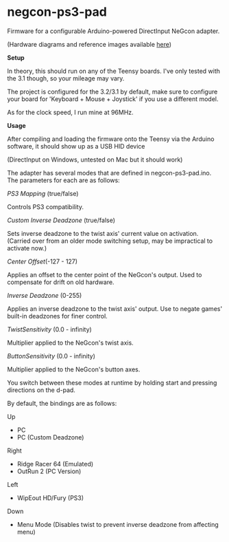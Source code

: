 # negcon-ps3-pad

Firmware for a configurable Arduino-powered DirectInput NeGcon adapter.

(Hardware diagrams and reference images available [here](http://imgur.com/a/RzTdb))

**Setup**

In theory, this should run on any of the Teensy boards. I've only tested with the 3.1 though, so your mileage may vary.

The project is configured for the 3.2/3.1 by default, make sure to configure your board for 'Keyboard + Mouse + Joystick' if you use a different model.

As for the clock speed, I run mine at 96MHz.

**Usage**

After compiling and loading the firmware onto the Teensy via the Arduino software, it should show up as a USB HID device

(DirectInput on Windows, untested on Mac but it should work)


The adapter has several modes that are defined in negcon-ps3-pad.ino. The parameters for each are as follows:

_PS3 Mapping_ (true/false)

Controls PS3 compatibility.

_Custom Inverse Deadzone_ (true/false)

Sets inverse deadzone to the twist axis' current value on activation. (Carried over from an older mode switching setup, may be impractical to activate now.)

_Center Offset_(-127 - 127)

Applies an offset to the center point of the NeGcon's output. Used to compensate for drift on old hardware.

_Inverse Deadzone_ (0-255)

Applies an inverse deadzone to the twist axis' output. Use to negate games' built-in deadzones for finer control.

_TwistSensitivity_ (0.0 - infinity)

Multiplier applied to the NeGcon's twist axis.

_ButtonSensitivity_ (0.0 - infinity)

Multiplier applied to the NeGcon's button axes.


You switch between these modes at runtime by holding start and pressing directions on the d-pad.

By default, the bindings are as follows:

Up
* PC
* PC (Custom Deadzone)

Right
* Ridge Racer 64 (Emulated)
* OutRun 2 (PC Version)

Left
* WipEout HD/Fury (PS3)

Down
* Menu Mode (Disables twist to prevent inverse deadzone from affecting menu)
